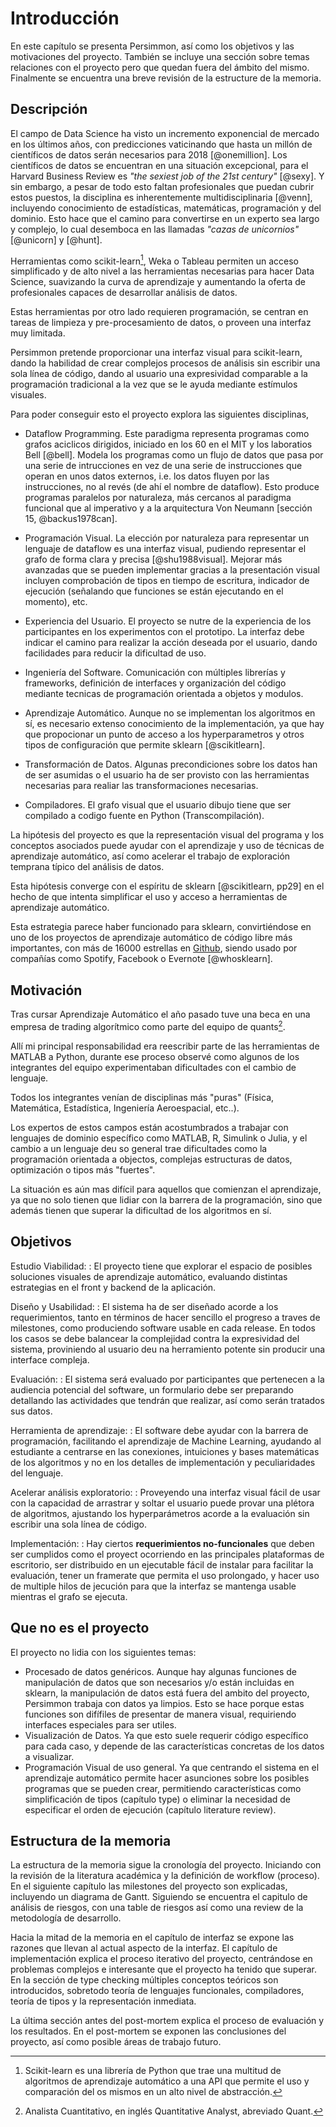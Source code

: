 Introducción
============

En este capítulo se presenta Persimmon, así como los objetivos y las
motivaciones del proyecto.
También se incluye una sección sobre temas relaciones con el proyecto pero
que quedan fuera del ámbito del mismo.
Finalmente se encuentra una breve revisión de la estructure de la memoria.

Descripción
-----------
El campo de Data Science ha visto un incremento exponencial de mercado en los
últimos años, con predicciones vaticinando que hasta un millón de científicos
de datos serán necesarios para 2018 [@onemillion].
Los científicos de datos se encuentran en una situación excepcional, para el
Harvard Business Review es *"the sexiest job of the 21st century"* [@sexy].
Y sin embargo, a pesar de todo esto faltan profesionales que puedan cubrir
estos puestos, la disciplina es inherentemente multidisciplinaria [@venn],
incluyendo conocimiento de estadísticas, matemáticas, programación y
del dominio.
Esto hace que el camino para convertirse en un experto sea largo y complejo,
lo cual desemboca en las llamadas *"cazas de unicornios"* [@unicorn] y [@hunt].

Herramientas como scikit-learn[^sci], Weka o Tableau permiten un acceso
simplificado y de alto nivel a las herramientas necesarias para hacer Data
Science, suavizando la curva de aprendizaje y aumentando la oferta de
profesionales capaces de desarrollar análisis de datos.

Estas herramientas por otro lado requieren programación, se centran en tareas
de limpieza y pre-procesamiento de datos, o proveen una interfaz muy limitada.

Persimmon pretende proporcionar una interfaz visual para scikit-learn, dando
la habilidad de crear complejos procesos de análisis sin escribir una sola
línea de código, dando al usuario una expresividad comparable a la programación
tradicional a la vez que se le ayuda mediante estímulos visuales.

Para poder conseguir esto el proyecto explora las siguientes disciplinas,

* Dataflow Programming. Este paradigma representa programas como grafos
    aciclicos dirigidos, iniciado en los 60 en el MIT y los laboratios Bell
    [@bell].
    Modela los programas como un flujo de datos que pasa por una serie de
    intrucciones en vez de una serie de instrucciones que operan en unos datos
    externos, i.e. los datos fluyen por las instrucciones, no al revés (de ahí
    el nombre de dataflow).
    Esto produce programas paralelos por naturaleza, más cercanos al
    paradigma funcional que al imperativo y a la arquitectura Von
    Neumann [sección 15, @backus1978can].

* Programación Visual. La elección por naturaleza para representar un lenguaje
    de dataflow es una interfaz visual, pudiendo representar el grafo de forma
    clara y precisa [@shu1988visual].
    Mejorar más avanzadas que se pueden implementar gracias a la presentación
    visual incluyen comprobación de tipos en tiempo de escritura, indicador
    de ejecución (señalando que funciones se están ejecutando en el momento),
    etc.

* Experiencia del Usuario. El proyecto se nutre de la experiencia de los
    participantes en los experimentos con el prototipo.
    La interfaz debe indicar el camino para realizar la acción deseada por el
    usuario, dando facilidades para reducir la dificultad de uso.

* Ingeniería del Software. Comunicación con múltiples librerías y frameworks,
    definición de interfaces y organización del código mediante tecnicas de
    programación orientada a objetos y modulos.

* Aprendizaje Automático. Aunque no se implementan los algoritmos en sí, es
    necesario extenso conocimiento de la implementación, ya que hay que
    propocionar un punto de acceso a los hyperparametros y otros tipos de
    configuración que permite sklearn [@scikitlearn].

* Transformación de Datos. Algunas precondiciones sobre los datos han de ser
    asumidas o el usuario ha de ser provisto con las herramientas necesarias
    para realiar las transformaciones necesarias.

* Compiladores. El grafo visual que el usuario dibujo tiene que ser compilado
    a codigo fuente en Python (Transcompilación).

La hipótesis del proyecto es que la representación visual del programa y los
conceptos asociados puede ayudar con el aprendizaje y uso de técnicas de
aprendizaje automático, así como acelerar el trabajo de exploración temprana
típico del análisis de datos.

Esta hipótesis converge con el espíritu de sklearn [@scikitlearn, pp29] en el
hecho de que intenta simplificar el uso y acceso a herramientas de aprendizaje
automático.

Esta estrategia parece haber funcionado para sklearn, convirtiéndose en uno de
los proyectos de aprendizaje automático de código libre más importantes, con
más de 16000 estrellas en
[Github](https://github.com/scikit-learn/scikit-learn), siendo usado por
compañías como Spotify, Facebook o Evernote [@whosklearn].


Motivación
----------
Tras cursar Aprendizaje Automático el año pasado tuve una beca en una empresa
de trading algorítmico como parte del equipo de quants[^quant].

Allí mi principal responsabilidad era reescribir parte de las herramientas
de MATLAB a Python, durante ese proceso observé como algunos de los integrantes
del equipo experimentaban dificultades con el cambio de lenguaje.

Todos los integrantes venían de disciplinas más "puras" (Física, Matemática,
Estadística, Ingeniería Aeroespacial, etc..).

Los expertos de estos campos están acostumbrados a trabajar con lenguajes
de dominio específico como MATLAB, R, Simulink o Julia, y el cambio a un
lenguaje deu so general trae dificultades como la programación orientada a
objectos, complejas estructuras de datos, optimización o tipos más "fuertes".

La situación es aún mas difícil para aquellos que comienzan el aprendizaje,
ya que no solo tienen que lidiar con la barrera de la programación, sino que
además tienen que superar la dificultad de los algoritmos en sí.


Objetivos
---------
Estudio Viabilidad:
:   El proyecto tiene que explorar el espacio de posibles soluciones visuales
    de aprendizaje automático, evaluando distintas estrategias en el front y
    backend de la aplicación.

Diseño y Usabilidad:
:   El sistema ha de ser diseñado acorde a los requerimientos, tanto en
    términos de hacer sencillo el progreso a traves de milestones, como
    produciendo software usable en cada release.
    En todos los casos se debe balancear la complejidad contra la expresividad
    del sistema, proviniendo al usuario deu na herramiento potente sin producir
    una interface compleja.

Evaluación:
:   El sistema será evaluado por participantes que pertenecen a la audiencia
    potencial del software, un formulario debe ser preparando detallando las
    actividades que tendrán que realizar, así como serán tratados sus datos.

Herramienta de aprendizaje:
:   El software debe ayudar con la barrera de programación, facilitando el
    aprendizaje de Machine Learning, ayudando al estudiante a centrarse en las
    conexiones, intuiciones y bases matemáticas de los algoritmos y no en los
    detalles de implementación y peculiaridades del lenguaje.

Acelerar análisis exploratorio:
:   Proveyendo una interfaz visual fácil de usar con la capacidad de arrastrar
    y soltar el usuario puede provar una plétora de algoritmos, ajustando los
    hyperparámetros acorde a la evaluación sin escribir una sola línea de
    código.

Implementación:
:   Hay ciertos **requerimientos no-funcionales** que deben ser cumplidos como
    el proyect ocorriendo en las principales plataformas de escritorio,
    ser distribuido en un ejecutable fácil de instalar para facilitar la
    evaluación, tener un framerate que permita el uso prolongado,
    y hacer uso de multiple hilos de jecución para que la interfaz se mantenga
    usable mientras el grafo se ejecuta.


Que no es el proyecto
---------------------
El proyecto no lidia con los siguientes temas:

* Procesado de datos genéricos. Aunque hay algunas funciones de manipulación de
    datos que son necesarios y/o están incluidas en sklearn, la manipulación
    de datos está fuera del ambito del proyecto, Persimmon trabaja con datos
    ya limpios.
    Esto se hace porque estas funciones son difífiles de presentar de manera
    visual, requiriendo interfaces especiales para ser utiles.
* Visualización de Datos. Ya que esto suele requerir código específico para
    cada caso, y depende de las características concretas de los datos a
    visualizar.
* Programación Visual de uso general. Ya que centrando el sistema en el
    aprendizaje automático permite hacer asunciones sobre los posibles
    programas que se pueden crear, permitiendo características como
    simplificación de tipos (capítulo type) o eliminar la necesidad de
    especificar el orden de ejecución (capítulo literature review).

Estructura de la memoria
------------------------
La estructura de la memoria sigue la cronología del proyecto.
Iniciando con la revisión de la literatura académica y la definición de
workflow (proceso).
En el siguiente capítulo las milestones del proyecto son explicadas, incluyendo
un diagrama de Gantt.
Siguiendo se encuentra el capitulo de análisis de riesgos, con una table de
riesgos así como una review de la metodología de desarrollo.

Hacia la mitad de la memoria en el capítulo de interfaz se expone las razones
que llevan al actual aspecto de la interfaz.
El capítulo de implementación explica el proceso iterativo del proyecto,
centrándose en problemas complejos e interesante que el proyecto ha tenido que
superar.
En la sección de type checking múltiples conceptos teóricos son introducidos,
sobretodo teoría de lenguajes funcionales, compiladores, teoría de tipos
y la representación inmediata.

La última sección antes del post-mortem explica el proceso de evaluación y los
resultados.
En el post-mortem se exponen las conclusiones del proyecto, así como posible
áreas de trabajo futuro.

[^sci]: Scikit-learn es una librería de Python que trae una multitud de
    algoritmos de aprendizaje automático a una API que permite el uso y
    comparación del os mismos en un alto nivel de abstracción.
[^quant]: Analista Cuantitativo, en inglés Quantitative Analyst, abreviado
    Quant.
